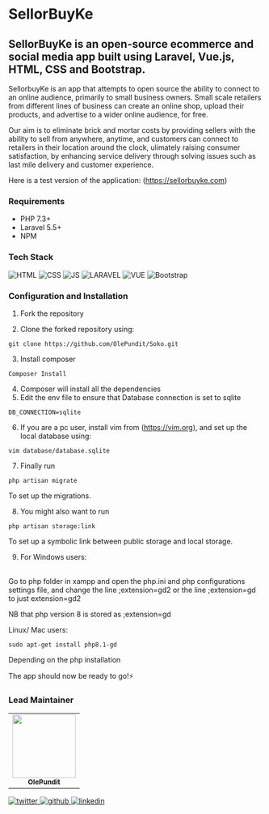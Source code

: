 <h1>SellorBuyKe</h1>
<h2>
SellorBuyKe is an open-source ecommerce and social media app built using Laravel, Vue.js, HTML, CSS and Bootstrap.
</h2>
<p>
SellorbuyKe is an app that attempts to open source the ability to connect to an online audience, primarily to small business owners. Small scale retailers from different lines of business can create an online shop, upload their products, and advertise to a wider online audience, for free. 
    
Our aim is to eliminate brick and mortar costs by providing sellers with the ability to sell from anywhere, anytime, and customers can connect to retailers in their location around the clock, ulimately raising consumer satisfaction, by enhancing service delivery through solving issues such as last mile delivery and customer experience.
    
Here is a test version of the application: (https://sellorbuyke.com)
</p>
<h3>Requirements</h3>

- PHP 7.3+
- Laravel 5.5+
- NPM

<h3> Tech Stack</h3>

![HTML](https://img.shields.io/badge/html5%20-%23E34F26.svg?&style=for-the-badge&logo=html5&logoColor=white)
![CSS](https://img.shields.io/badge/css3%20-%231572B6.svg?&style=for-the-badge&logo=css3&logoColor=white)
![JS](https://img.shields.io/badge/javascript%20-%23323330.svg?&style=for-the-badge&logo=javascript&logoColor=%23F7DF1E)
![LARAVEL](https://img.shields.io/badge/laravel%20-%23e62d15.svg?&style=for-the-badge&logo=laravel&logoColor=%23FFFFFF)
![VUE](https://img.shields.io/badge/vue.js%20-%232e5447.svg?&style=for-the-badge&logo=vue.js&logoColor=%234FC08DF)
<img alt="Bootstrap" src="https://img.shields.io/badge/bootstrap-%23563D7C.svg?style=for-the-badge&logo=bootstrap&logoColor=white"/>

<h3>Configuration and Installation</h3>

1. Fork the repository 
    
2. Clone the forked repository using:
 
 
```shell
git clone https://github.com/OlePundit/Soko.git
```
            
3. Install composer

```
Composer Install
```
            
  
4. Composer will install all the dependencies
5. Edit the env file to ensure that Database connection is set to sqlite

```
DB_CONNECTION=sqlite
```

6. If you are a pc user, install vim from (https://vim.org), and set up the local database using:

```
vim database/database.sqlite
```
            
7. Finally run 

```
php artisan migrate 
```
            
To set up the migrations.

8. You might also want to run
  
```
php artisan storage:link 
```
            
To set up a symbolic link between public storage and local storage.
 
9. For Windows users:
<br>
Go to php folder in xampp and open the php.ini and php configurations settings file, and change the line ;extension=gd2 or the line ;extension=gd to just      extension=gd2

NB that php version 8 is stored as ;extension=gd
  
Linux/ Mac users:

```
sudo apt-get install php8.1-gd
```

Depending on the php installation
 
The app should now be ready to go!⚡

<h3>Lead Maintainer</h3>
<table>
  <tbody><tr>
     <td align="center"><a href="https://github.com/OlePundit"><img alt="" src="https://avatars.githubusercontent.com/u/104025672?s=400&v=4" width="125px;"><br><sub><b> OlePundit </b></sub></a><br></td> </a></td>
</tbody></table>
<a href="https://twitter.com/OlePundit">
    <img alt="twitter" src="https://img.shields.io/badge/twitter-%2300acee .svg?style=for-the-badge&logo=twitter&logoColor=white"/>
</a>

<a href="https://twitter.com/OlePundit">
    <img alt="github" src="https://img.shields.io/badge/github-%23323330.svg?style=for-the-badge&logo=github&logoColor=white"/>
</a>

<a href="https://twitter.com/OlePundit](https://www.linkedin.com/in/glenn-omondi-390393140/">
    <img alt="linkedin" src="https://img.shields.io/badge/linkedin-%230072b1 .svg?style=for-the-badge&logo=linkedin&logoColor=white"/>
</a>

 

        








